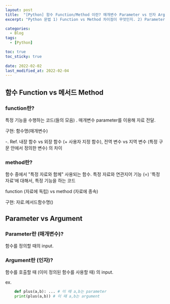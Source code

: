 ```yaml
---
layout: post
title:  "[Python] 함수 Function/Method 이란? 매개변수 Parameter vs 인자 Argument"
excerpt: "Python 문법 1) Function vs Method 차이점이 무엇인지. 2) Parameter vs Argument 차이점"

categories:
  - Blog
tags:
  - [Python]

toc: true
toc_sticky: true
 
date: 2022-02-02
last_modified_at: 2022-02-04
---
```



## 함수 Function vs 메서드 Method
### function란? 
특정 기능을 수행하는 코드(들의 모음) . 매개변수 parameter를 이용해 자료 전달. 

구현: 함수명(매개변수)

-. Ref. 내장 함수 vs 외장 함수 (+ 사용자 지정 함수), 전역 변수 vs 지역 변수 (특정 구문 안에서 정의한 변수) 의 차이

### method란? 
함수 중에서 "특정 자료와 함께" 사용되는 함수. 특정 자료와 연관지어 기능 (=) '특정 자료'에 대해서, 특정 기능을 하는 코드 

function (자료에 독립) vs method (자료에 종속)

구현: 자료.메서드함수명()


## Parameter vs Argument
### Parameter란 (매개변수)? 
함수를 정의할 때의 input.
### Argument란 (인자)? 
함수를 호출할 때 (이미 정의된 함수를 사용할 때) 의 input.

ex. 

```python
    def plus(a,b): ... # 이 때 a,b는 parameter
    print(plus(a,b)) # 이 때 a,b는 argument
```
